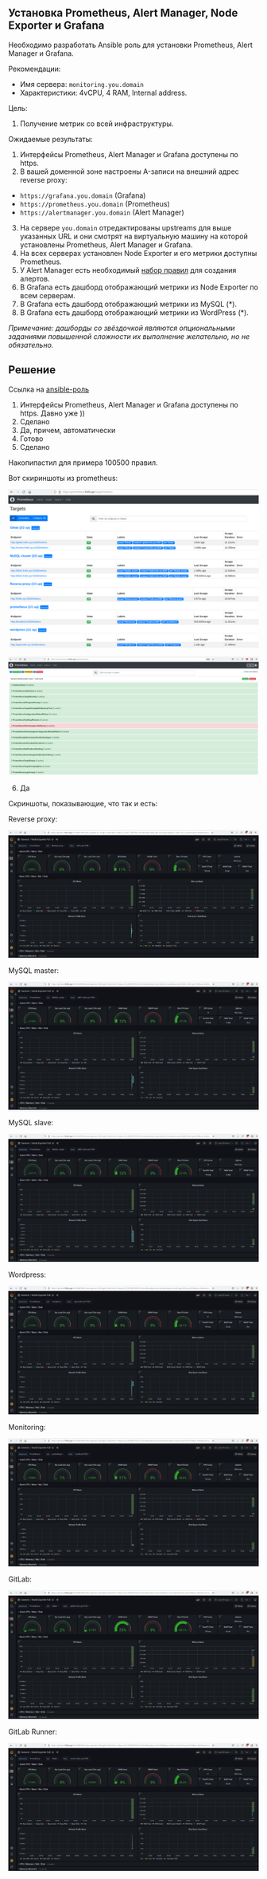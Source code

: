 ## Установка Prometheus, Alert Manager, Node Exporter и Grafana

Необходимо разработать Ansible роль для установки Prometheus, Alert Manager и Grafana.

Рекомендации:
  - Имя сервера: `monitoring.you.domain`
  - Характеристики: 4vCPU, 4 RAM, Internal address.

Цель:

1. Получение метрик со всей инфраструктуры.

Ожидаемые результаты:

1. Интерфейсы Prometheus, Alert Manager и Grafana доступены по https.
2. В вашей доменной зоне настроены A-записи на внешний адрес reverse proxy:
  - `https://grafana.you.domain` (Grafana)
  - `https://prometheus.you.domain` (Prometheus)
  - `https://alertmanager.you.domain` (Alert Manager)
3. На сервере `you.domain` отредактированы upstreams для выше указанных URL и они смотрят на виртуальную машину на которой установлены Prometheus, Alert Manager и Grafana.
4. На всех серверах установлен Node Exporter и его метрики доступны Prometheus.
5. У Alert Manager есть необходимый [набор правил](https://awesome-prometheus-alerts.grep.to/rules.html) для создания алертов.
6. В Grafana есть дашборд отображающий метрики из Node Exporter по всем серверам.
7. В Grafana есть дашборд отображающий метрики из MySQL (*).
8. В Grafana есть дашборд отображающий метрики из WordPress (*).

*Примечание: дашборды со звёздочкой являются опциональными заданиями повышенной сложности их выполнение желательно, но не обязательно.*

## Решение

Ссылка на [ansible-роль](https://github.com/Frolls/monitoring-role)

1. Интерфейсы Prometheus, Alert Manager и Grafana доступены по https. Давно уже ))
2. Сделано
3. Да, причем, автоматически
4. Готово
5. Сделано

Накопипастил для примера 100500 правил.

Вот скириншоты из prometheus:

![Скриншот из Prometheus](img/1.png)

![Alertmanager](img/2.png)

6. Да

Скриншоты, показывающие, что так и есть:

Reverse proxy:

![reverse-proxy](img/3.png)

MySQL master:

![MySQL Master](img/4.png)

MySQL slave:

![MySQL Slave](img/5.png)

Wordpress:

![Wordpress](img/6.png)

Monitoring:

![Monitoring](img/7.png)

GitLab:

![Gitlab](img/8.png)

GitLab Runner:

![GitLab Runner](img/9.png)
